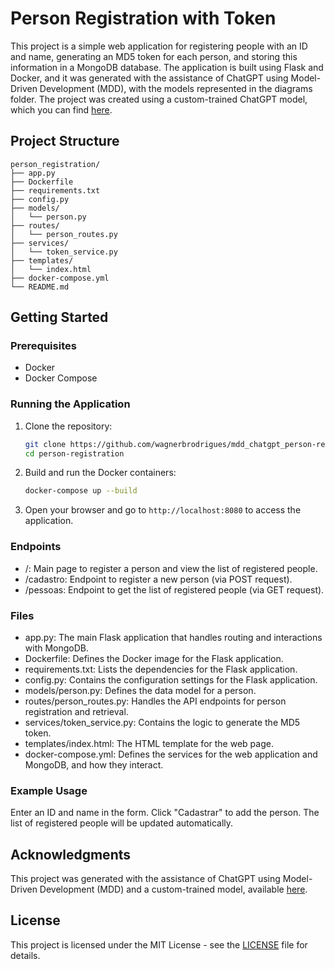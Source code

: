 # Person Registration with Token

This project is a simple web application for registering people with an ID and name, generating an MD5 token for each person, and storing this information in a MongoDB database. The application is built using Flask and Docker, and it was generated with the assistance of ChatGPT using Model-Driven Development (MDD), with the models represented in the diagrams folder. The project was created using a custom-trained ChatGPT model, which you can find [here](https://chatgpt.com/g/g-J2ut2wDvX-model-driven-design).

## Project Structure

```
person_registration/
├── app.py
├── Dockerfile
├── requirements.txt
├── config.py
├── models/
│   └── person.py
├── routes/
│   └── person_routes.py
├── services/
│   └── token_service.py
├── templates/
│   └── index.html
├── docker-compose.yml
└── README.md

```

## Getting Started

### Prerequisites

- Docker
- Docker Compose

### Running the Application

1. Clone the repository:

   ```bash
   git clone https://github.com/wagnerbrodrigues/mdd_chatgpt_person-registration
   cd person-registration
   ```

2. Build and run the Docker containers:

   ```bash
   docker-compose up --build
   ```

3. Open your browser and go to `http://localhost:8080` to access the application.

### Endpoints

* /: Main page to register a person and view the list of registered people.
* /cadastro: Endpoint to register a new person (via POST request).
* /pessoas: Endpoint to get the list of registered people (via GET request).

### Files

* app.py: The main Flask application that handles routing and interactions with MongoDB.
* Dockerfile: Defines the Docker image for the Flask application.
* requirements.txt: Lists the dependencies for the Flask application.
* config.py: Contains the configuration settings for the Flask application.
* models/person.py: Defines the data model for a person.
* routes/person_routes.py: Handles the API endpoints for person registration and retrieval.
* services/token_service.py: Contains the logic to generate the MD5 token.
* templates/index.html: The HTML template for the web page.
* docker-compose.yml: Defines the services for the web application and MongoDB, and how they interact.

### Example Usage

Enter an ID and name in the form.
Click "Cadastrar" to add the person.
The list of registered people will be updated automatically.

## Acknowledgments

This project was generated with the assistance of ChatGPT using Model-Driven Development (MDD) and a custom-trained model, available [here](https://chatgpt.com/g/g-J2ut2wDvX-model-driven-design).

## License

This project is licensed under the MIT License - see the [LICENSE](LICENSE) file for details.
